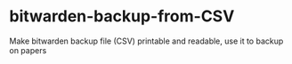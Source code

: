# bitwarden-backup-from-CSV
Make bitwarden backup file (CSV) printable and readable, use it to backup on papers
